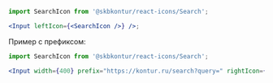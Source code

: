 ```jsx
import SearchIcon from '@skbkontur/react-icons/Search';

<Input leftIcon={<SearchIcon />} />;
```

Пример с префиксом:

```jsx
import SearchIcon from '@skbkontur/react-icons/Search';

<Input width={400} prefix="https://kontur.ru/search?query=" rightIcon={<SearchIcon />} />;
```
